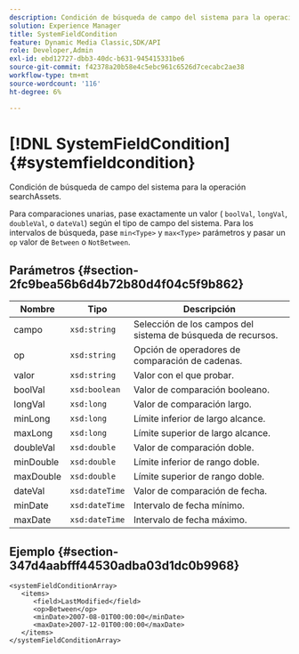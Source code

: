 ```yaml
---
description: Condición de búsqueda de campo del sistema para la operación searchAssets.
solution: Experience Manager
title: SystemFieldCondition
feature: Dynamic Media Classic,SDK/API
role: Developer,Admin
exl-id: ebd12727-dbb3-40dc-b631-945415331be6
source-git-commit: f42378a20b58e4c5ebc961c6526d7cecabc2ae38
workflow-type: tm+mt
source-wordcount: '116'
ht-degree: 6%

---
```


# [!DNL SystemFieldCondition]{#systemfieldcondition}

Condición de búsqueda de campo del sistema para la operación searchAssets.

Para comparaciones unarias, pase exactamente un valor ( `boolVal`, `longVal`, `doubleVal`, o `dateVal`) según el tipo de campo del sistema. Para los intervalos de búsqueda, pase `min<Type>` y `max<Type>` parámetros y pasar un `op` valor de `Between` o `NotBetween`.

## Parámetros {#section-2fc9bea56b6d4b72b80d4f04c5f9b862}

| Nombre | Tipo | Descripción |
|---|---|---|
| campo | `xsd:string` | Selección de los campos del sistema de búsqueda de recursos. |
| op | `xsd:string` | Opción de operadores de comparación de cadenas. |
| valor | `xsd:string` | Valor con el que probar. |
| boolVal | `xsd:boolean` | Valor de comparación booleano. |
| longVal | `xsd:long` | Valor de comparación largo. |
| minLong | `xsd:long` | Límite inferior de largo alcance. |
| maxLong | `xsd:long` | Límite superior de largo alcance. |
| doubleVal | `xsd:double` | Valor de comparación doble. |
| minDouble | `xsd:double` | Límite inferior de rango doble. |
| maxDouble | `xsd:double` | Límite superior de rango doble. |
| dateVal | `xsd:dateTime` | Valor de comparación de fecha. |
| minDate | `xsd:dateTime` | Intervalo de fecha mínimo. |
| maxDate | `xsd:dateTime` | Intervalo de fecha máximo. |

## Ejemplo {#section-347d4aabfff44530adba03d1dc0b9968}

```
<systemFieldConditionArray>
   <items>
      <field>LastModified</field>
      <op>Between</op>
      <minDate>2007-08-01T00:00:00</minDate>
      <maxDate>2007-12-01T00:00:00</maxDate>
   </items>
</systemFieldConditionArray>
```
